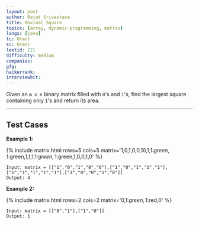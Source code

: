 ```yaml
---
layout: post
author: Rajat Srivastava
title: Maximal Square
topics: [array, dynamic-programming, matrix]
langs: [java]
tc: O(mn)
sc: O(mn)
leetid: 221
difficulty: medium
companies: 
gfg: 
hackerrank: 
interviewbit: 
---
```


Given an `m x n` binary matrix filled with `0`'s and `1`'s, find the largest square containing only `1`'s and return its area.

---

## Test Cases

**Example 1:**

{% include matrix.html rows=5 cols=5 matrix='1,0,1,0,0,10,1,1:$green,1:$green,1,1,1,1:$green,1:$green,1,0,0,1,0' %}

```
Input: matrix = [["1","0","1","0","0"],["1","0","1","1","1"],["1","1","1","1","1"],["1","0","0","1","0"]]
Output: 4

```

**Example 2:** 

{% include matrix.html rows=2 cols=2 matrix='0,1:$green,1:$red,0' %}

```
Input: matrix = [["0","1"],["1","0"]]
Output: 1
```